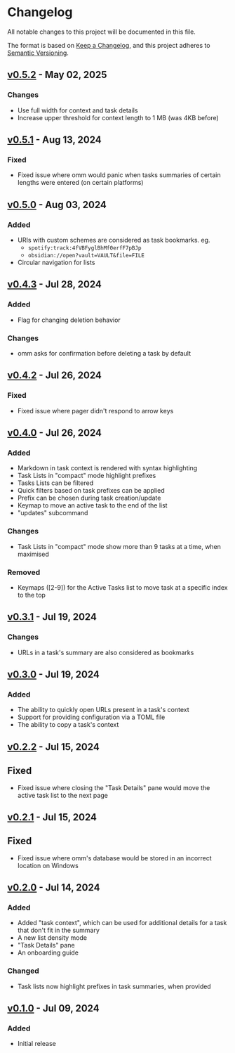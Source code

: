 # Changelog

All notable changes to this project will be documented in this file.

The format is based on [Keep a Changelog](https://keepachangelog.com/en/1.1.0/),
and this project adheres to [Semantic Versioning](https://semver.org/spec/v2.0.0.html).

## [v0.5.2] - May 02, 2025

### Changes

- Use full width for context and task details
- Increase upper threshold for context length to 1 MB (was 4KB before)

## [v0.5.1] - Aug 13, 2024

### Fixed

- Fixed issue where omm would panic when tasks summaries of certain lengths were
  entered (on certain platforms)

## [v0.5.0] - Aug 03, 2024

### Added

- URIs with custom schemes are considered as task bookmarks. eg.
    - `spotify:track:4fVBFyglBhMf0erfF7pBJp`
    - `obsidian://open?vault=VAULT&file=FILE`
- Circular navigation for lists

## [v0.4.3] - Jul 28, 2024

### Added

- Flag for changing deletion behavior

### Changes

- omm asks for confirmation before deleting a task by default

## [v0.4.2] - Jul 26, 2024

### Fixed

- Fixed issue where pager didn't respond to arrow keys

## [v0.4.0] - Jul 26, 2024

### Added

- Markdown in task context is rendered with syntax highlighting
- Task Lists in "compact" mode highlight prefixes
- Tasks Lists can be filtered
- Quick filters based on task prefixes can be applied
- Prefix can be chosen during task creation/update 
- Keymap to move an active task to the end of the list
- "updates" subcommand

### Changes

- Task Lists in "compact" mode show more than 9 tasks at a time, when maximised

### Removed

- Keymaps ([2-9]) for the Active Tasks list to move task at a specific index to
  the top

## [v0.3.1] - Jul 19, 2024

### Changes

- URLs in a task's summary are also considered as bookmarks

## [v0.3.0] - Jul 19, 2024

### Added

- The ability to quickly open URLs present in a task's context
- Support for providing configuration via a TOML file
- The ability to copy a task's context

## [v0.2.2] - Jul 15, 2024

## Fixed

- Fixed issue where closing the "Task Details" pane would move the active task
  list to the next page

## [v0.2.1] - Jul 15, 2024

## Fixed

- Fixed issue where omm's database would be stored in an incorrect location on
  Windows

## [v0.2.0] - Jul 14, 2024

### Added

- Added "task context", which can be used for additional details for a task that
  don't fit in the summary
- A new list density mode
- "Task Details" pane
- An onboarding guide

### Changed

- Task lists now highlight prefixes in task summaries, when provided

## [v0.1.0] - Jul 09, 2024

### Added

- Initial release

[unreleased]: https://github.com/dhth/omm/compare/v0.5.2...HEAD
[v0.5.2]: https://github.com/dhth/omm/compare/v0.5.1...v0.5.2
[v0.5.1]: https://github.com/dhth/omm/compare/v0.5.0...v0.5.1
[v0.5.0]: https://github.com/dhth/omm/compare/v0.4.3...v0.5.0
[v0.4.3]: https://github.com/dhth/omm/compare/v0.4.2...v0.4.3
[v0.4.2]: https://github.com/dhth/omm/compare/v0.4.0...v0.4.2
[v0.4.0]: https://github.com/dhth/omm/compare/v0.3.1...v0.4.0
[v0.3.1]: https://github.com/dhth/omm/compare/v0.3.0...v0.3.1
[v0.3.0]: https://github.com/dhth/omm/compare/v0.2.2...v0.3.0
[v0.2.2]: https://github.com/dhth/omm/compare/v0.2.1...v0.2.2
[v0.2.1]: https://github.com/dhth/omm/compare/v0.2.0...v0.2.1
[v0.2.0]: https://github.com/dhth/omm/compare/v0.1.0...v0.2.0
[v0.1.0]: https://github.com/dhth/omm/commits/v0.1.0/
